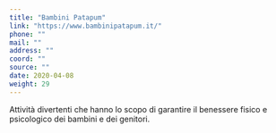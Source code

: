 ```yaml
---
title: "Bambini Patapum"
link: "https://www.bambinipatapum.it/"
phone: ""
mail: ""
address: ""
coord: ""
source: ""
date: 2020-04-08
weight: 29
---
```


Attività divertenti che hanno lo scopo di garantire il benessere fisico e psicologico dei bambini e dei genitori.